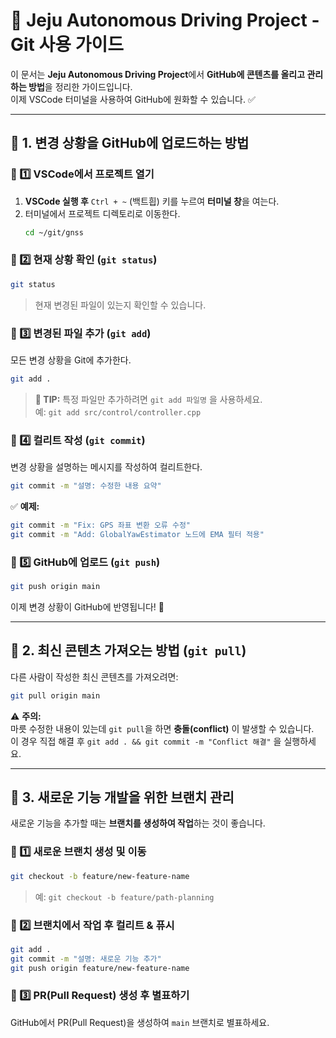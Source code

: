 # 🚀 Jeju Autonomous Driving Project - Git 사용 가이드

이 문서는 **Jeju Autonomous Driving Project**에서 **GitHub에 콘텐츠를 올리고 관리하는 방법**을 정리한 가이드입니다.  
이제 VSCode 터미널을 사용하여 GitHub에 원화할 수 있습니다. ✅

---

## 📌 1. 변경 상황을 GitHub에 업로드하는 방법

### 🔹 1️⃣ VSCode에서 프로젝트 열기
1. **VSCode 실행 후** `Ctrl + ~` (백트흽) 키를 누르여 **터미널 창**을 여는다.
2. 터미널에서 프로젝트 디렉토리로 이동한다.
   ```bash
   cd ~/git/gnss
   ```

### 🔹 2️⃣ 현재 상황 확인 (`git status`)
```bash
git status
```
> 현재 변경된 파일이 있는지 확인할 수 있습니다.

### 🔹 3️⃣ 변경된 파일 추가 (`git add`)
모든 변경 상황을 Git에 추가한다.
```bash
git add .
```
> **📌 TIP:** 특정 파일만 추가하려면 `git add 파일명` 을 사용하세요.  
> 예: `git add src/control/controller.cpp`

### 🔹 4️⃣ 컬리트 작성 (`git commit`)
변경 상황을 설명하는 메시지를 작성하여 컬리트한다.
```bash
git commit -m "설명: 수정한 내용 요약"
```
✅ **예제:**
```bash
git commit -m "Fix: GPS 좌표 변환 오류 수정"
git commit -m "Add: GlobalYawEstimator 노드에 EMA 필터 적용"
```

### 🔹 5️⃣ GitHub에 업로드 (`git push`)
```bash
git push origin main
```
이제 변경 상황이 GitHub에 반영됩니다! 🚀

---

## 📌 2. 최신 콘텐츠 가져오는 방법 (`git pull`)
다른 사람이 작성한 최신 콘텐츠를 가져오려면:
```bash
git pull origin main
```
⚠️ **주의:**  
마릇 수정한 내용이 있는데 `git pull`을 하면 **충돌(conflict)** 이 발생할 수 있습니다.  
이 경우 직접 해결 후 `git add . && git commit -m "Conflict 해결"` 을 실행하세요.

---

## 📌 3. 새로운 기능 개발을 위한 브랜치 관리
새로운 기능을 추가할 때는 **브랜치를 생성하여 작업**하는 것이 좋습니다.

### 🔹 1️⃣ 새로운 브랜치 생성 및 이동
```bash
git checkout -b feature/new-feature-name
```
> 예: `git checkout -b feature/path-planning`

### 🔹 2️⃣ 브랜치에서 작업 후 컬리트 & 퓨시
```bash
git add .
git commit -m "설명: 새로운 기능 추가"
git push origin feature/new-feature-name
```

### 🔹 3️⃣ PR(Pull Request) 생성 후 별표하기
GitHub에서 PR(Pull Request)을 생성하여 `main` 브랜치로 별표하세요.
